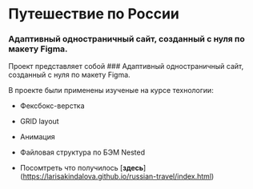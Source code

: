 # Путешествие по России

### Адаптивный одностраничный сайт, созданный с нуля по макету Figma.
Проект представляет собой ### Адаптивный одностраничный сайт, созданный с нуля по макету Figma.


В проекте были применены изученые на курсе технологии:

* Фексбокс-верстка
* GRID layout
* Анимация
* Файловая структура по БЭМ Nested



* Посомтреть что получилось [__здесь__] (https://larisakindalova.github.io/russian-travel/index.html)

